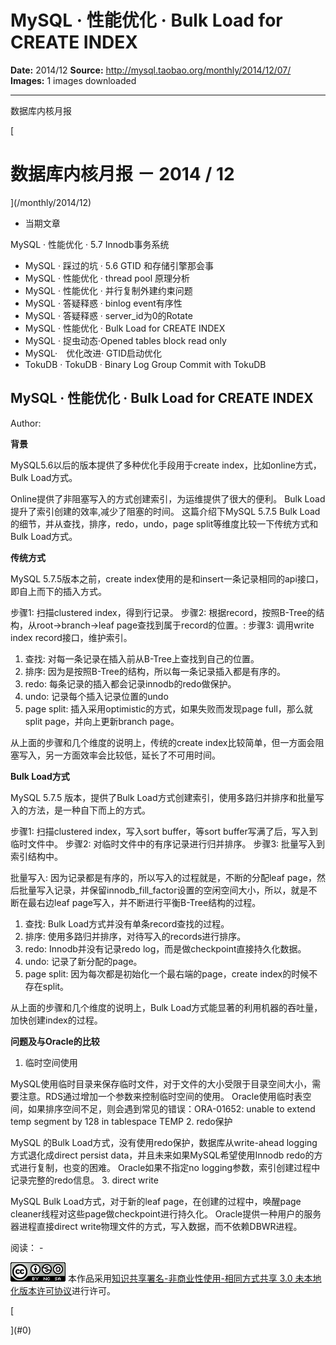 # MySQL · 性能优化 · Bulk Load for CREATE INDEX

**Date:** 2014/12
**Source:** http://mysql.taobao.org/monthly/2014/12/07/
**Images:** 1 images downloaded

---

数据库内核月报

 [
 # 数据库内核月报 － 2014 / 12
 ](/monthly/2014/12)

 * 当期文章

 MySQL · 性能优化 · 5.7 Innodb事务系统
* MySQL · 踩过的坑 · 5.6 GTID 和存储引擎那会事
* MySQL · 性能优化 · thread pool 原理分析
* MySQL · 性能优化 · 并行复制外建约束问题
* MySQL · 答疑释惑 · binlog event有序性
* MySQL · 答疑释惑 · server_id为0的Rotate
* MySQL · 性能优化 · Bulk Load for CREATE INDEX
* MySQL · 捉虫动态·Opened tables block read only
* MySQL·　优化改进· GTID启动优化
* TokuDB · TokuDB · Binary Log Group Commit with TokuDB

 ## MySQL · 性能优化 · Bulk Load for CREATE INDEX 
 Author: 

 **背景**

MySQL5.6以后的版本提供了多种优化手段用于create index，比如online方式，Bulk Load方式。

Online提供了非阻塞写入的方式创建索引，为运维提供了很大的便利。
Bulk Load提升了索引创建的效率,减少了阻塞的时间。
这篇介绍下MySQL 5.7.5 Bulk Load的细节，并从查找，排序，redo，undo，page split等维度比较一下传统方式和Bulk Load方式。

**传统方式**

MySQL 5.7.5版本之前，create index使用的是和insert一条记录相同的api接口，即自上而下的插入方式。

步骤1: 扫描clustered index，得到行记录。
步骤2: 根据record，按照B-Tree的结构，从root->branch->leaf page查找到属于record的位置。:
步骤3: 调用write index record接口，维护索引。

1. 查找: 对每一条记录在插入前从B-Tree上查找到自己的位置。
2. 排序: 因为是按照B-Tree的结构，所以每一条记录插入都是有序的。
3. redo: 每条记录的插入都会记录innodb的redo做保护。
4. undo: 记录每个插入记录位置的undo
5. page split: 插入采用optimistic的方式，如果失败而发现page full，那么就split page，并向上更新branch page。

从上面的步骤和几个维度的说明上，传统的create index比较简单，但一方面会阻塞写入，另一方面效率会比较低，延长了不可用时间。

**Bulk Load方式**

MySQL 5.7.5 版本，提供了Bulk Load方式创建索引，使用多路归并排序和批量写入的方法，是一种自下而上的方式。

步骤1: 扫描clustered index，写入sort buffer，等sort buffer写满了后，写入到临时文件中。
步骤2: 对临时文件中的有序记录进行归并排序。
步骤3: 批量写入到索引结构中。

批量写入: 因为记录都是有序的，所以写入的过程就是，不断的分配leaf page，然后批量写入记录，并保留innodb_fill_factor设置的空闲空间大小，所以，就是不断在最右边leaf page写入，并不断进行平衡B-Tree结构的过程。

1. 查找: Bulk Load方式并没有单条record查找的过程。
2. 排序: 使用多路归并排序，对待写入的records进行排序。
3. redo: Innodb并没有记录redo log，而是做checkpoint直接持久化数据。
4. undo: 记录了新分配的page。
5. page split: 因为每次都是初始化一个最右端的page，create index的时候不存在split。

从上面的步骤和几个维度的说明上，Bulk Load方式能显著的利用机器的吞吐量，加快创建index的过程。

**问题及与Oracle的比较**

1. 临时空间使用

 MySQL使用临时目录来保存临时文件，对于文件的大小受限于目录空间大小，需要注意。RDS通过增加一个参数来控制临时空间的使用。
Oracle使用临时表空间，如果排序空间不足，则会遇到常见的错误：ORA-01652: unable to extend temp segment by 128 in tablespace TEMP
2. redo保护

 MySQL 的Bulk Load方式，没有使用redo保护，数据库从write-ahead logging方式退化成direct persist data，并且未来如果MySQL希望使用Innodb redo的方式进行复制，也变的困难。
Oracle如果不指定no logging参数，索引创建过程中记录完整的redo信息。
3. direct write

 MySQL Bulk Load方式，对于新的leaf page，在创建的过程中，唤醒page cleaner线程对这些page做checkpoint进行持久化。
Oracle提供一种用户的服务器进程直接direct write物理文件的方式，写入数据，而不依赖DBWR进程。

 阅读： - 

[![知识共享许可协议](.img/8232d49bd3e9_88x31.png)](http://creativecommons.org/licenses/by-nc-sa/3.0/)
本作品采用[知识共享署名-非商业性使用-相同方式共享 3.0 未本地化版本许可协议](http://creativecommons.org/licenses/by-nc-sa/3.0/)进行许可。

 [

 ](#0)